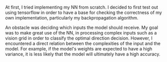 At first, I tried implementing my NN from scratch. I decided to first test out using tensorflow in order to have a base for checking the correctness of my own implementation, particularly my backpropagation algorithm.

An obstacle was deciding which inputs the model should receive. My goal was to make great use of the NN, in processing complex inputs such as a vision grid in order to classify the optimal direction decision. However, I encountered a direct relation between the complexities of the input and the model. For example, if the model's weights are expected to have a high variance, it is less likely that the model will ultimately have a high accuracy. 

